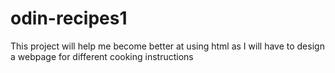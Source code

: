 # odin-recipes1

This project will help me become better at using html as I will have to design a webpage for different cooking instructions

